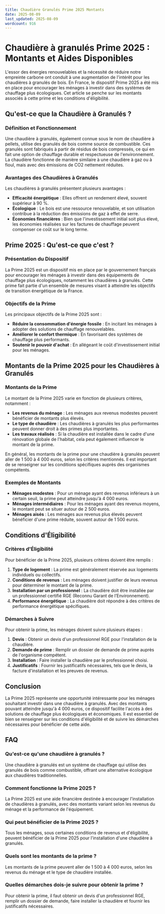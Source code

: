 ```yaml
---
title: Chaudière Granulés Prime 2025 Montants
date: 2025-08-09
last_updated: 2025-08-09
wordcount: 916
---
```


# Chaudière à granulés Prime 2025 : Montants et Aides Disponibles

L'essor des énergies renouvelables et la nécessité de réduire notre empreinte carbone ont conduit à une augmentation de l'intérêt pour les chaudières à granulés de bois. En France, le dispositif Prime 2025 a été mis en place pour encourager les ménages à investir dans des systèmes de chauffage plus écologiques. Cet article se penche sur les montants associés à cette prime et les conditions d'éligibilité.

## Qu'est-ce que la Chaudière à Granulés ?

### Définition et Fonctionnement

Une chaudière à granulés, également connue sous le nom de chaudière à pellets, utilise des granulés de bois comme source de combustible. Ces granulés sont fabriqués à partir de résidus de bois compressés, ce qui en fait une option de chauffage durable et respectueuse de l'environnement. La chaudière fonctionne de manière similaire à une chaudière à gaz ou à fioul, mais avec des émissions de CO2 nettement réduites.

### Avantages des Chaudières à Granulés

Les chaudières à granulés présentent plusieurs avantages :

- **Efficacité énergétique** : Elles offrent un rendement élevé, souvent supérieur à 90 %.
- **Écologique** : Le bois est une ressource renouvelable, et son utilisation contribue à la réduction des émissions de gaz à effet de serre.
- **Économies financières** : Bien que l'investissement initial soit plus élevé, les économies réalisées sur les factures de chauffage peuvent compenser ce coût sur le long terme.

## Prime 2025 : Qu'est-ce que c'est ?

### Présentation du Dispositif

La Prime 2025 est un dispositif mis en place par le gouvernement français pour encourager les ménages à investir dans des équipements de chauffage plus écologiques, notamment les chaudières à granulés. Cette prime fait partie d'un ensemble de mesures visant à atteindre les objectifs de transition énergétique de la France.

### Objectifs de la Prime

Les principaux objectifs de la Prime 2025 sont :

- **Réduire la consommation d'énergie fossile** : En incitant les ménages à adopter des solutions de chauffage renouvelables.
- **Améliorer le confort thermique** : En favorisant des systèmes de chauffage plus performants.
- **Soutenir le pouvoir d'achat** : En allégeant le coût d'investissement initial pour les ménages.

## Montants de la Prime 2025 pour les Chaudières à Granulés

### Montants de la Prime

Le montant de la Prime 2025 varie en fonction de plusieurs critères, notamment :

- **Les revenus du ménage** : Les ménages aux revenus modestes peuvent bénéficier de montants plus élevés.
- **Le type de chaudière** : Les chaudières à granulés les plus performantes peuvent donner droit à des primes plus importantes.
- **Les travaux réalisés** : Si la chaudière est installée dans le cadre d'une rénovation globale de l'habitat, cela peut également influencer le montant de la prime.

En général, les montants de la prime pour une chaudière à granulés peuvent aller de 1 500 à 4 000 euros, selon les critères mentionnés. Il est important de se renseigner sur les conditions spécifiques auprès des organismes compétents.

### Exemples de Montants

- **Ménages modestes** : Pour un ménage ayant des revenus inférieurs à un certain seuil, la prime peut atteindre jusqu'à 4 000 euros.
- **Ménages intermédiaires** : Pour les ménages ayant des revenus moyens, le montant peut se situer autour de 2 500 euros.
- **Ménages aisés** : Les ménages aux revenus plus élevés peuvent bénéficier d'une prime réduite, souvent autour de 1 500 euros.

## Conditions d'Éligibilité

### Critères d'Éligibilité

Pour bénéficier de la Prime 2025, plusieurs critères doivent être remplis :

1. **Type de logement** : La prime est généralement réservée aux logements individuels ou collectifs.
2. **Conditions de revenus** : Les ménages doivent justifier de leurs revenus pour déterminer le montant de la prime.
3. **Installation par un professionnel** : La chaudière doit être installée par un professionnel certifié RGE (Reconnu Garant de l’Environnement).
4. **Performance énergétique** : La chaudière doit répondre à des critères de performance énergétique spécifiques.

### Démarches à Suivre

Pour obtenir la prime, les ménages doivent suivre plusieurs étapes :

1. **Devis** : Obtenir un devis d'un professionnel RGE pour l'installation de la chaudière.
2. **Demande de prime** : Remplir un dossier de demande de prime auprès de l'organisme compétent.
3. **Installation** : Faire installer la chaudière par le professionnel choisi.
4. **Justificatifs** : Fournir les justificatifs nécessaires, tels que le devis, la facture d'installation et les preuves de revenus.

## Conclusion

La Prime 2025 représente une opportunité intéressante pour les ménages souhaitant investir dans une chaudière à granulés. Avec des montants pouvant atteindre jusqu'à 4 000 euros, ce dispositif facilite l'accès à des solutions de chauffage plus écologiques et économiques. Il est essentiel de bien se renseigner sur les conditions d'éligibilité et de suivre les démarches nécessaires pour bénéficier de cette aide.

## FAQ

### Qu'est-ce qu'une chaudière à granulés ?

Une chaudière à granulés est un système de chauffage qui utilise des granulés de bois comme combustible, offrant une alternative écologique aux chaudières traditionnelles.

### Comment fonctionne la Prime 2025 ?

La Prime 2025 est une aide financière destinée à encourager l'installation de chaudières à granulés, avec des montants variant selon les revenus du ménage et la performance de l'équipement.

### Qui peut bénéficier de la Prime 2025 ?

Tous les ménages, sous certaines conditions de revenus et d'éligibilité, peuvent bénéficier de la Prime 2025 pour l'installation d'une chaudière à granulés.

### Quels sont les montants de la prime ?

Les montants de la prime peuvent aller de 1 500 à 4 000 euros, selon les revenus du ménage et le type de chaudière installée.

### Quelles démarches dois-je suivre pour obtenir la prime ?

Pour obtenir la prime, il faut obtenir un devis d'un professionnel RGE, remplir un dossier de demande, faire installer la chaudière et fournir les justificatifs nécessaires.